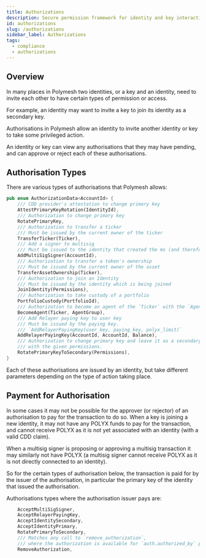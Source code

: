 ```yaml
---
title: Authorizations
description: Secure permission framework for identity and key interactions
id: authorizations
slug: /authorizations
sidebar_label: Authorizations
tags:
  - compliance
  - authorizations
---
```


## Overview

In many places in Polymesh two identities, or a key and an identity, need to invite each other to have certain types of permission or access.

For example, an identity may want to invite a key to join its identity as a secondary key.

Authorisations in Polymesh allow an identity to invite another identity or key to take some privileged action.

An identity or key can view any authorisations that they may have pending, and can approve or reject each of these authorisations.

## Authorisation Types

There are various types of authorisations that Polymesh allows:

```rust
pub enum AuthorizationData<AccountId> {
    /// CDD provider's attestation to change primary key
    AttestPrimaryKeyRotation(IdentityId),
    /// Authorization to change primary key
    RotatePrimaryKey,
    /// Authorization to transfer a ticker
    /// Must be issued by the current owner of the ticker
    TransferTicker(Ticker),
    /// Add a signer to multisig
    /// Must be issued to the identity that created the ms (and therefore owns it permanently)
    AddMultiSigSigner(AccountId),
    /// Authorization to transfer a token's ownership
    /// Must be issued by the current owner of the asset
    TransferAssetOwnership(Ticker),
    /// Authorization to join an Identity
    /// Must be issued by the identity which is being joined
    JoinIdentity(Permissions),
    /// Authorization to take custody of a portfolio
    PortfolioCustody(PortfolioId),
    /// Authorization to become an agent of the `Ticker` with the `AgentGroup`.
    BecomeAgent(Ticker, AgentGroup),
    /// Add Relayer paying key to user key
    /// Must be issued by the paying key.
    /// `AddRelayerPayingKey(user_key, paying_key, polyx_limit)`
    AddRelayerPayingKey(AccountId, AccountId, Balance),
    /// Authorization to change primary key and leave it as a secondary key
    /// with the given permissions.
    RotatePrimaryKeyToSecondary(Permissions),
}
```

Each of these authorisations are issued by an identity, but take different parameters depending on the type of action taking place.

## Payment for Authorisation

In some cases it may not be possible for the approver (or rejector) of an authorisation to pay for the transaction to do so. When a key is joining a new identity, it may not have any POLYX funds to pay for the transaction, and cannot receive POLYX as it is not yet associated with an identity (with a valid CDD claim).

When a multisig signer is proposing or approving a multisig transaction it may similarly not have POLYX (a multisig signer cannot receive POLYX as it is not directly connected to an identity).

So for the certain types of authorisation below, the transaction is paid for by the issuer of the authorisation, in particular the primary key of the identity that issued the authorisation.

Authorisations types where the authorisation issuer pays are:

```rust
    AcceptMultiSigSigner,
    AcceptRelayerPayingKey,
    AcceptIdentitySecondary,
    AcceptIdentityPrimary,
    RotatePrimaryToSecondary,
    /// Matches any call to `remove_authorization`,
    /// where the authorization is available for `auth.authorized_by` payer redirection.
    RemoveAuthorization,
```
